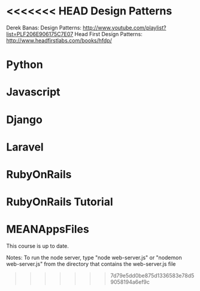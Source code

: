 <<<<<<< HEAD
Design Patterns
===========

Derek Banas: Design Patterns:  http://www.youtube.com/playlist?list=PLF206E906175C7E07
Head First Design Patterns:  http://www.headfirstlabs.com/books/hfdp/


Python 
======

Javascript
==========


Django
======

Laravel
=======

RubyOnRails
===========

RubyOnRails Tutorial
=======
MEANAppsFiles
=============
This course is up to date. 

Notes:
To run the node server, type "node web-server.js" or "nodemon web-server.js" from the directory that contains the web-server.js file
>>>>>>> 7d79e5dd0be875d1336583e78d59058194a6ef9c
